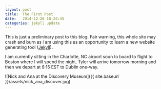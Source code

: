 ```yaml
---
layout: post
title:  The First Post
date:   2014-12-26 18:26:45
categories: jekyll update
---
```

This is just a preliminary post to this blog. Fair warning, this whole site may crash and burn as I am using this as an opportunity to learn a new website generating tool ([Jekyll](http://jekyllrb.com)). 

I am currently sitting in the Charlotte, NC airport soon to board to flight to Boston where I will spend the night. Tyler will arrive tomorrow morning and then we depart at 6:15 EST to Dublin one-way. 

![Nick and Ana at the Discovery Museum]({{ site.baseurl }}/assets/nick_ana_discover.jpg)

[jekyll]:      http://jekyllrb.com
[jekyll-gh]:   https://github.com/jekyll/jekyll
[jekyll-help]: https://github.com/jekyll/jekyll-help
